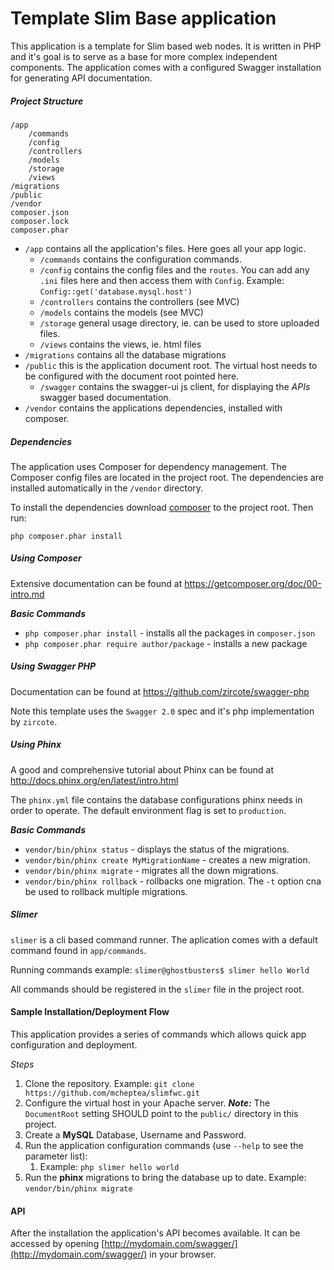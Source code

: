 # Template Slim Base application

This application is a template for Slim based web nodes. It is written in PHP and it's goal is to serve as a base for more complex independent components.
The application comes with a configured Swagger installation for generating API documentation.

##### **Project Structure**
    /app
        /commands
        /config
        /controllers
        /models
        /storage
        /views
    /migrations
    /public
    /vendor
    composer.json
    composer.lock
    composer.phar

* `/app` contains all the application's files. Here goes all your app logic.
    * `/commands` contains the configuration commands.
    * `/config` contains the config files and the `routes`. You can add any `.ini` files here and then access them with `Config`. Example: `Config::get('database.mysql.host')`
    * `/controllers` contains the controllers (see MVC)
    * `/models` contains the models (see MVC)
    * `/storage` general usage directory, ie. can be used to store uploaded files.
    * `/views` contains the views, ie. html files
* `/migrations` contains all the database migrations
* `/public` this is the application document root. The virtual host needs to be configured with the document root pointed here.
    * `/swagger` contains the swagger-ui js client, for displaying the *APIs* swagger based documentation.
* `/vendor` contains the applications dependencies, installed with composer.

##### **Dependencies**
The application uses Composer for dependency management. The Composer config files are located in the project root. The dependencies are installed automatically in the `/vendor` directory.

To install the dependencies download [composer](https://getcomposer.org/download/) to the project root. Then run:

    php composer.phar install

##### **Using Composer**
Extensive documentation can be found at https://getcomposer.org/doc/00-intro.md

***Basic Commands***

* `php composer.phar install` - installs all the packages in `composer.json`
* `php composer.phar require author/package` - installs a new package

##### **Using Swagger PHP**
Documentation can be found at https://github.com/zircote/swagger-php

Note this template uses the `Swagger 2.0` spec and it's php implementation by `zircote`.

##### **Using Phinx**
A good and comprehensive tutorial about Phinx can be found at http://docs.phinx.org/en/latest/intro.html

The `phinx.yml` file contains the database configurations phinx needs in order to operate. The default environment flag is set to `production`.

***Basic Commands***

* `vendor/bin/phinx status` - displays the status of the migrations.
* `vendor/bin/phinx create MyMigrationName` - creates a new migration.
* `vendor/bin/phinx migrate` - migrates all the down migrations.
* `vendor/bin/phinx rollback` - rollbacks one migration. The `-t` option cna be used to rollback multiple migrations.

##### Slimer
`slimer` is a cli based command runner. The aplication comes with a default command found in `app/commands`.

Running commands example: `slimer@ghostbusters$ slimer hello World`

All commands should be registered in the `slimer` file in the project root.

#### Sample Installation/Deployment Flow
This application provides a series of commands which allows quick app configuration and deployment.
 
*Steps*

1. Clone the repository. Example: `git clone https://github.com/mcheptea/slimfwc.git`
2. Configure the virtual host in your Apache server. ***Note:*** The `DocumentRoot` setting SHOULD point to the `public/` directory in this project.
3. Create a **MySQL** Database, Username and Password.
4. Run the application configuration commands (use `--help` to see the parameter list):
    1. Example: `php slimer hello world`
5. Run the **phinx** migrations to bring the database up to date. Example: `vendor/bin/phinx migrate`


#### API
After the installation the application's API becomes available. It can be accessed by opening [http://mydomain.com/swagger/](http://mydomain.com/swagger/) in your browser.